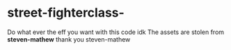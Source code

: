 # street-fighterclass-

Do what ever the eff you want with this code idk
The assets are stolen from **steven-mathew** 
thank you steven-mathew

